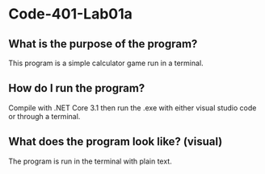 # Code-401-Lab01a

## What is the purpose of the program?

This program is a simple calculator game run in a terminal.

## How do I run the program?

Compile with .NET Core 3.1 then run the .exe with either visual studio code or through a terminal.

## What does the program look like? (visual)

The program is run in the terminal with plain text.